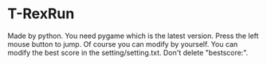 # T-RexRun
Made by python.
You need pygame which is the latest version.
Press the left mouse button to jump. Of course you can modify by yourself.
You can modify the best score in the setting/setting.txt. Don't delete "bestscore:".
